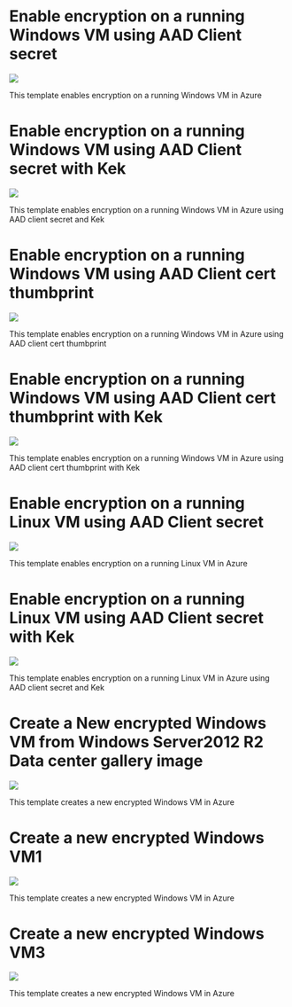 # Enable encryption on a running Windows VM using AAD Client secret

<a href="https://portal.azure.com/#create/Microsoft.Template/uri/https%3A%2F%2Fraw.githubusercontent.com%2FSudhakaraReddyEvuri%2FDiskEncryption%2Fmaster%2FEnableEncryptionOnRunningWindowsVM-AADClientSecret.json" target="_blank">
    <img src="http://azuredeploy.net/deploybutton.png"/>
</a>

This template enables encryption on a running Windows VM in Azure 

# Enable encryption on a running Windows VM using AAD Client secret with Kek

<a href="https://portal.azure.com/#create/Microsoft.Template/uri/https%3A%2F%2Fraw.githubusercontent.com%2FSudhakaraReddyEvuri%2FDiskEncryption%2Fmaster%2FEnableEncryptionOnRunningWindowsVM-AADClientSecret-WithKek.json" target="_blank">
    <img src="http://azuredeploy.net/deploybutton.png"/>
</a>

This template enables encryption on a running Windows VM in Azure  using AAD client secret and Kek

# Enable encryption on a running Windows VM using AAD Client cert thumbprint

<a href="https://portal.azure.com/#create/Microsoft.Template/uri/https%3A%2F%2Fraw.githubusercontent.com%2FSudhakaraReddyEvuri%2FDiskEncryption%2Fmaster%2FEnableEncryptionOnRunningWindowsVM-AADClientCert.json" target="_blank">
    <img src="http://azuredeploy.net/deploybutton.png"/>
</a>

This template enables encryption on a running Windows VM in Azure using AAD client cert thumbprint

# Enable encryption on a running Windows VM using AAD Client cert thumbprint with Kek

<a href="https://portal.azure.com/#create/Microsoft.Template/uri/https%3A%2F%2Fraw.githubusercontent.com%2FSudhakaraReddyEvuri%2FDiskEncryption%2Fmaster%2FEnableEncryptionOnRunningWindowsVM-AADClientCert-WithKek.json" target="_blank">
    <img src="http://azuredeploy.net/deploybutton.png"/>
</a>

This template enables encryption on a running Windows VM in Azure using AAD client cert thumbprint with Kek

# Enable encryption on a running Linux VM using AAD Client secret

<a href="https://portal.azure.com/#create/Microsoft.Template/uri/https%3A%2F%2Fraw.githubusercontent.com%2FSudhakaraReddyEvuri%2FDiskEncryption%2Fmaster%2FEnableEncryptionOnRunningLinuxVM-AADClientSecret.json" target="_blank">
    <img src="http://azuredeploy.net/deploybutton.png"/>
</a>

This template enables encryption on a running Linux VM in Azure 

# Enable encryption on a running Linux VM using AAD Client secret with Kek

<a href="https://portal.azure.com/#create/Microsoft.Template/uri/https%3A%2F%2Fraw.githubusercontent.com%2FSudhakaraReddyEvuri%2FDiskEncryption%2Fmaster%2FEnableEncryptionOnRunningLinuxVM-AADClientSecret-WithKek.json" target="_blank">
    <img src="http://azuredeploy.net/deploybutton.png"/>
</a>

This template enables encryption on a running Linux VM in Azure  using AAD client secret and Kek

# Create a New encrypted Windows VM from Windows Server2012 R2 Data center gallery image

<a href="https://portal.azure.com/#create/Microsoft.Template/uri/https%3A%2F%2Fraw.githubusercontent.com%2FSudhakaraReddyEvuri%2FDiskEncryption%2Fmaster%2FCreateNewEncryptedVM.json" target="_blank">
    <img src="http://azuredeploy.net/deploybutton.png"/>
</a>

This template creates a new encrypted Windows VM in Azure 

# Create a new encrypted Windows VM1

<a href="https://portal.azure.com/#create/Microsoft.Template/uri/https%3A%2F%2Fraw.githubusercontent.com%2FSudhakaraReddyEvuri%2FDiskEncryption%2Fmaster%2FNewEncryptedVM1.json" target="_blank">
    <img src="http://azuredeploy.net/deploybutton.png"/>
</a>

This template creates a new encrypted Windows VM in Azure 



# Create a new encrypted Windows VM3

<a href="https://portal.azure.com/#create/Microsoft.Template/uri/https%3A%2F%2Fraw.githubusercontent.com%2FSudhakaraReddyEvuri%2FDiskEncryption%2Fmaster%2FNewEncryptedVM3.json" target="_blank">
    <img src="http://azuredeploy.net/deploybutton.png"/>
</a>

This template creates a new encrypted Windows VM in Azure 

